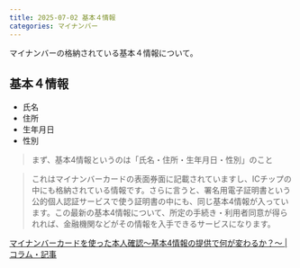 ```yaml
---
title: 2025-07-02 基本４情報
categories: マイナンバー
---
```


マイナンバーの格納されている基本４情報について。

## 基本４情報

- 氏名
- 住所
- 生年月日
- 性別

> まず、基本4情報というのは「氏名・住所・生年月日・性別」のこと

> これはマイナンバーカードの表面券面に記載されていますし、ICチップの中にも格納されている情報です。さらに言うと、署名用電子証明書という公的個人認証サービスで使う証明書の中にも、同じ基本4情報が入っています。この最新の基本4情報について、所定の手続き・利用者同意が得られれば、金融機関などがその情報を入手できるサービスになります。

[マイナンバーカードを使った本人確認～基本4情報の提供で何が変わるか？～ \| コラム・記事](https://www.dnp.co.jp/biz/column/detail/20172111_4969.html)

